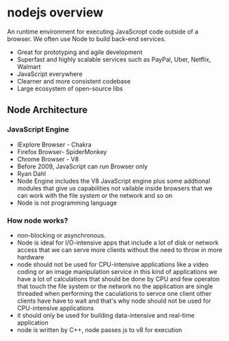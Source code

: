 # nodejs overview

  An runtime environment for executing JavaScropt code outside of a browser. We often use Node to build back-end services.

- Great for prototyping and agile development
- Superfast and highly scalable services such as PayPal, Uber, Netflix, Walmart
- JavaScript everywhere
- Clearner and more consistent codebase
- Large ecosystem of open-source libs

## Node Architecture

### JavaScript Engine

- IExplore Browser - Chakra
- Firefox Browser- SpiderMonkey
- Chrome Browser - V8
- Before 2009, JavaScript can run Browser only
- Ryan Dahl
- Node Engine includes the V8 JavaScript engine plus some addtional modules that give us capabilities not vailable inside browsers that we can work with the file system or the network and so on
- Node is not programming language

### How node works?

- non-blocking or asynchronous.
- Node is ideal for I/O-intensive apps that include a lot of disk or network access that we can serve more clients without the need to throw in more hardware
- node should not be used for CPU-intensive applications like a video coding or an image manipulation service in this kind of applications we have a lot of calculations that should be done by CPU and few operaton that touch the file system or the network no the application are single threaded when performing the caculations to servce one client other clients have have to wait and that's why node should not be used for CPU-intensive applications
- it should only be used for building data-intensive and real-time application
- node is written by C++, node passes js to v8 for execution

